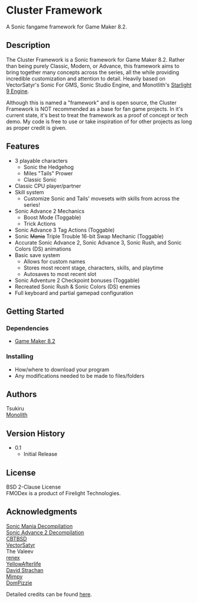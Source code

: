 # Cluster Framework

A Sonic fangame framework for Game Maker 8.2.

## Description

The Cluster Framework is a Sonic framework for Game Maker 8.2. Rather than being purely Classic, Modern, or Advance, this framework aims to bring together many concepts across the series, all the while providing incredible customization and attention to detail. Heavily based on VectorSatyr's Sonic For GMS, Sonic Studio Engine, and Monotlith's [Starlight 9 Engine](https://github.com/monolith4007/Starlight-9-Engine).

Although this is named a "framework" and is open source, the Cluster Framework is NOT recommended as a base for fan game projects. In it's current state, it's best to treat the framework as a proof of concept or tech demo. My code is free to use or take inspiration of for other projects as long as proper credit is given.

## Features

* 3 playable characters
  * Sonic the Hedgehog
  * Miles "Tails" Prower
  * Classic Sonic
* Classic CPU player/partner
* Skill system
  * Customize Sonic and Tails' movesets with skills from across the series!
* Sonic Advance 2 Mechanics
  * Boost Mode (Toggable)
  * Trick Actions
* Sonic Advance 3 Tag Actions (Toggable)
* Sonic ~~Mania~~ Triple Trouble 16-bit Swap Mechanic (Toggable)
* Accurate Sonic Advance 2, Sonic Advance 3, Sonic Rush, and Sonic Colors (DS) animations
* Basic save system
  * Allows for custom names
  * Stores most recent stage, characters, skills, and playtime
  * Autosaves to most recent slot
 * Sonic Adventure 2 Checkpoint bonuses (Toggable)
 * Recreated Sonic Rush & Sonic Colors (DS) enemies
* Full keyboard and partial gamepad configuration

## Getting Started

### Dependencies

* [Game Maker 8.2](https://gm82.cherry-treehouse.com/#Downloads)

### Installing

* How/where to download your program
* Any modifications needed to be made to files/folders

## Authors

Tsukiru\
[Monolith](https://github.com/monolith4007)

## Version History

* 0.1
    * Initial Release

## License

BSD 2-Clause License\
FMODex is a product of Firelight Technologies.

## Acknowledgments

[Sonic Mania Decompilation](https://github.com/RSDKModding/Sonic-Mania-Decompilation)\
[Sonic Advance 2 Decompilation](https://github.com/SAT-R/sa2)\
[CBTBSD](https://github.com/tariq-nasheed)\
[VectorSatyr](https://github.com/VectorSatyr)\
The Valeev\
[renex](https://github.com/omicronrex)\
[YellowAfterlife](https://github.com/yellowafterlife)\
[David Strachan](https://www.davetech.co.uk/gamemakereasingandtweeningfunctions)\
[Mimpy](https://gm48.net/resource/33/sine-waves-make-your-game-prettier)\
[DomPizzie](https://gist.github.com/DomPizzie/7a5ff55ffa9081f2de27c315f5018afc)

Detailed credits can be found [here](https://github.com/TsukiruP/Cluster-Framework/wiki).
